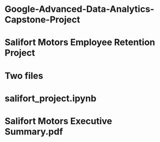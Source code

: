 # Google-Advanced-Data-Analytics-Capstone-Project
# Salifort Motors Employee Retention Project
# Two files
# salifort_project.ipynb
# Salifort Motors Executive Summary.pdf
